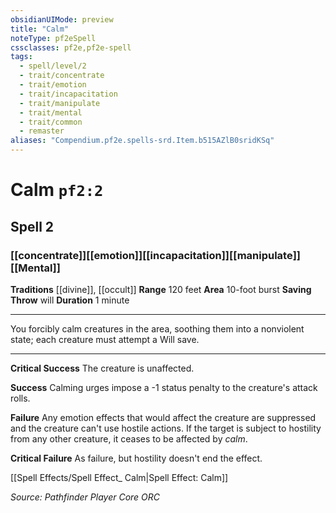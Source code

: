 ```yaml
---
obsidianUIMode: preview
title: "Calm"
noteType: pf2eSpell
cssclasses: pf2e,pf2e-spell
tags:
  - spell/level/2
  - trait/concentrate
  - trait/emotion
  - trait/incapacitation
  - trait/manipulate
  - trait/mental
  - trait/common
  - remaster
aliases: "Compendium.pf2e.spells-srd.Item.b515AZlB0sridKSq" 
---
```

# Calm  `pf2:2`  
## Spell 2
### [[concentrate]][[emotion]][[incapacitation]][[manipulate]][[Mental]]
**Traditions** [[divine]], [[occult]]
**Range** 120 feet
**Area** 10-foot burst
**Saving Throw**  will
**Duration** 1 minute
* * * 
You forcibly calm creatures in the area, soothing them into a nonviolent state; each creature must attempt a Will save.

* * *

**Critical Success** The creature is unaffected.

**Success** Calming urges impose a -1 status penalty to the creature's attack rolls.

**Failure** Any emotion effects that would affect the creature are suppressed and the creature can't use hostile actions. If the target is subject to hostility from any other creature, it ceases to be affected by _calm_.

**Critical Failure** As failure, but hostility doesn't end the effect.

[[Spell Effects/Spell Effect_ Calm|Spell Effect: Calm]]

*Source: Pathfinder Player Core*
*ORC*